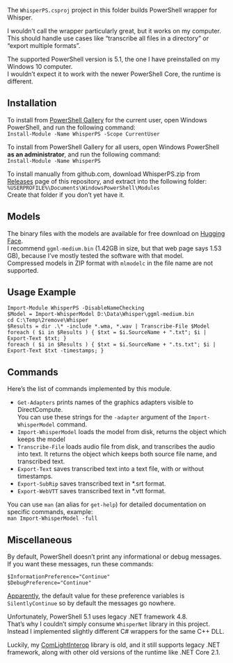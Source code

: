 ﻿The `WhisperPS.csproj` project in this folder builds PowerShell wrapper for Whisper.

I wouldn’t call the wrapper particularly great, but it works on my computer.<br/>
This should handle use cases like “transcribe all files in a directory” or “export multiple formats”.

The supported PowerShell version is 5.1, the one I have preinstalled on my Windows 10 computer.<br/>
I wouldn’t expect it to work with the newer PowerShell Core, the runtime is different.

## Installation

To install from [PowerShell Gallery](https://www.powershellgallery.com/) for the current user,
open Windows PowerShell, and run the following command:<br/>
`Install-Module -Name WhisperPS -Scope CurrentUser`

To install from PowerShell Gallery for all users,
open Windows PowerShell **as an administrator**, and run the following command:<br/>
`Install-Module -Name WhisperPS`

To install manually from github.com,
download WhisperPS.zip from [Releases](https://github.com/Const-me/Whisper/releases) page of this repository,
and extract into the following folder:<br/>
`%USERPROFILE%\Documents\WindowsPowerShell\Modules`<br/>
Create that folder if you don’t yet have it.

## Models

The binary files with the models are available for free download on [Hugging Face](https://huggingface.co/ggerganov/whisper.cpp/tree/main).<br/>
I recommend `ggml-medium.bin` (1.42GB in size, but that web page says 1.53 GB), because I’ve mostly tested the software with that model.<br/>
Compressed models in ZIP format with `mlmodelc` in the file name are not supported.

## Usage Example

```
Import-Module WhisperPS -DisableNameChecking
$Model = Import-WhisperModel D:\Data\Whisper\ggml-medium.bin
cd C:\Temp\2remove\Whisper
$Results = dir .\* -include *.wma, *.wav | Transcribe-File $Model
foreach ( $i in $Results ) { $txt = $i.SourceName + ".txt"; $i | Export-Text $txt; }
foreach ( $i in $Results ) { $txt = $i.SourceName + ".ts.txt"; $i | Export-Text $txt -timestamps; }
```

## Commands

Here’s the list of commands implemented by this module.

* `Get-Adapters` prints names of the graphics adapters visible to DirectCompute.<br/>
You can use these strings for the `-adapter` argument of the `Import-WhisperModel` command.
* `Import-WhisperModel` loads the model from disk, returns the object which keeps the model
* `Transcribe-File` loads audio file from disk, and transcribes the audio into text.
It returns the object which keeps both source file name, and transcribed text.
* `Export-Text` saves transcribed text into a text file, with or without timestamps.
* `Export-SubRip` saves transcribed text in *.srt format.
* `Export-WebVTT` saves transcribed text in *.vtt format.

You can use `man` (an alias for `get-help`) for detailed documentation on specific commands, example:<br/>
`man Import-WhisperModel -full`

## Miscellaneous

By default, PowerShell doesn’t print any informational or debug messages.<br/>
If you want these messages, run these commands:

```
$InformationPreference="Continue"
$DebugPreference="Continue"
```

[Apparently](https://learn.microsoft.com/en-us/powershell/module/microsoft.powershell.core/about/about_preference_variables?view=powershell-5.1),
the default value for these preference variables is `SilentlyContinue` so by default the messages go nowhere.

Unfortunately, PowerShell 5.1 uses legacy .NET framework 4.8.<br />
That’s why I couldn’t simply consume `WhisperNet` library in this project.<br />
Instead I implemented slightly different C# wrappers for the same C++ DLL.

Luckily, my [ComLightInterop](https://www.nuget.org/packages/ComLightInterop/) library is old,
and it still supports legacy .NET framework, along with other old versions of the runtime like .NET Core 2.1.